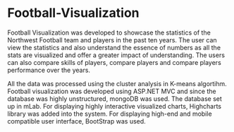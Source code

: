 # Football-Visualization

Football Visualization was developed to showcase the statistics of the Northwest Football team and players in the past ten years. The user can view the statistics and also understand the essence of numbers as all the stats are visualized and offer a greater impact of understanding. The users can also compare skills of players, compare players and compare players performance over the years.

All the data was processed using the cluster analysis in K-means algortihm. Football visualization was developed using ASP.NET MVC and since the database was highly unstructured, mongoDB was used. The database set up in mLab. For displaying highly interactive visualized charts, Highcharts library was added into the system.
For displaying high-end and mobile compatible user interface, BootStrap was used. 
